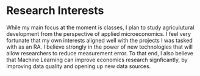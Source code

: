 # Research Interests
While my main focus at the moment is classes, I plan to study agriculutural development from the perspective of applied microeconomics. I feel very fortunate that my own interests aligned well with the projects I was tasked with as an RA.
I believe strongly in the power of new technologies that will allow researchers to reduce measurement error. To that end, I also believe that Machine Learning can improve economics research signficantly, by improving data quality and opening up new data sources. 
